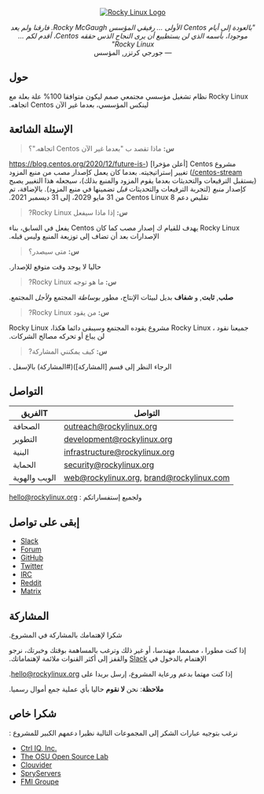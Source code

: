 <p align="center">
<a href="https://rockylinux.org/">
<img src="https://media.githubusercontent.com/media/rocky-linux/branding/main/logo-text-light%402x.png" alt="Rocky Linux Logo">
</a>
</p>
 

<p dir="rtl" align="center">
<i>"بالعودة إلى أيام Centos الأولى ... رفيقي المؤسس Rocky McGaugh. فارقنا ولم يعد موجودا، بأسمه الذي لن يستطييع أن يرى النجاح الذس حققه Centos، أقدم لكم ... Rocky Linux"</i><br>
— جورجي كرتزر, المؤسس
</p>

## حول

  &#x202b; Rocky Linux نظام تشغيل مؤسسي مجتمعي صمم ليكون متوافقا 100% علة بعلة مع لينكس المؤسسي، بعدما غير الآن Centos اتجاهه.


## الإسئلة الشائعة

> &#x202b; **س:**  ماذا تقصد ب "بعدما غير الآن Centos اتجاهه."؟

مشروع&#x202b;  Centos [أعلن مؤخرا] (https://blog.centos.org/2020/12/future-is-centos-stream/) تغيير إستراتيجيته. بعدما كان يعمل كإصدار *مصب* من منبع المزود (يستقبل الترقيعات والتحديثات بعدما يقوم المزود والمنبع بذلك)، سيجعله هذا التغيير يصبح كإصدار *منبع* (لتجربة الترقيعات والتحديثات *قبل* تضمينها في منبع المزود).
بالإضافة، تم تقليص دعم&#x202b; Centos Linux 8 من 31 مايو 2029، إلى 31 ديسمبر 2021.

> &#x202b;**س:** إذا ماذا سيفعل  Rocky Linux?

&#x202b; Rocky Linux يهدف للقيام ك إصدار مصب كما كان Centos يفعل في السابق، بناء الإصدارات بعد أن تضاف إلى توزيعة المنبع وليس قبله.

> &#x202b;**س:** متى سيصدر؟

حاليا لا يوجد وقت متوفع للإصدار&#x202b;.

> &#x202b;**س:** ما هو توجه Rocky Linux?

&#x202b; **صلب**, **ثابت**, و **شفاف**  بديل لبيئات الإنتاج، مطور *بوساطة* المجتمع *ولأجل* المجتمع.

> &#x202b;**س:** من يقود Rocky Linux?

جميعنا نقود&#x202b; ، Rocky Linux مشروع يقوده المجتمع وسيبقى دائما هكذا، Rocky Linux لن يباع أو تحركه مصالح الشركات.

> &#x202b; **س:** كيف يمكنني المشاركة?

الرجاء النظر إلى قسم [المشاركة])(#المشاركة) بالإسفل&#x202b; .

## التواصل

| الفريقT                       | التواصل                                   |
|-------------------------------|-------------------------------------------|
| الصحافة                       | outreach@rockylinux.org                   |
| التطوير                       | development@rockylinux.org                |
| البنية                        | infrastructure@rockylinux.org             |
| الحماية                       | security@rockylinux.org                   |
| الويب والهوية                 | web@rockylinux.org, brand@rockylinux.com  |


ولجميع إستفساراتكم&#x202b; : hello@rockylinux.org

## إبقى على تواصل

* [Slack](https://join.slack.com/t/hpcng/shared_invite/zt-k29vv4ab-yj1ksbHK_ZkXYi6HGtTYfw)
* [Forum](https://forums.rockylinux.org/)
* [GitHub](https://github.com/rocky-linux/)
* [Twitter](https://twitter.com/rocky_linux)
* [IRC](https://webchat.freenode.net/?channels=rockylinux)
* [Reddit](https://www.reddit.com/r/RockyLinux)
* [Matrix](https://matrix.to/#/+rockylinux:matrix.org)

## المشاركة

شكرا لإهتمامك بالمشاركة في المشروع&#x202b;.

إذا كنت مطورا ، مصمما، مهندسا، أو غير ذلك وترغب بالمساهمة بوقتك وخبرتك، نرجو الإهتمام بالدخول في&#x202b;  [Slack](https://join.slack.com/t/hpcng/shared_invite/zt-k29vv4ab-yj1ksbHK_ZkXYi6HGtTYfw) والقفز إلى أكثر القنوات ملائمة لإهتماماتك.

إذا كنت مهتما بدعم ورعاية المشروع، إرسل بريدا على&#x202b;  hello@rockylinux.org.

&#x202b; **ملاحظة**: نحن **لا نقوم** حاليا بأي عملية جمع أموال رسميا.

## شكرا خاص

نرغب بتوجيه عبارات الشكر إلى المجموعات التالية نظيرا دعمهم الكبير للمشروع&#x202b; :

* [Ctrl IQ, Inc.](https://www.ctrl-cmd.com)
* [The OSU Open Source Lab](https://osuosl.org/)
* [Clouvider](https://www.clouvider.co.uk/)
* [SpryServers](https://www.spryservers.net/)
* [FMI Groupe](https://www.fmi.fr/)
